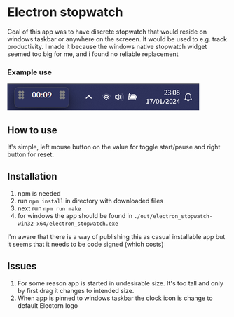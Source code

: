 # Electron stopwatch

Goal of this app was to have discrete stopwatch that would reside on windows taskbar or anywhere on the screeen.
It would be used to e.g. track productivity.
I made it because the windows native stopwatch widget seemed too big for me, and i found no reliable replacement

### Example use
![screenshot](images/screenshot.png)

## How to use
It's simple, left mouse button on the value for toggle start/pause and right button for reset.

## Installation
1. npm is needed
2. run `npm install` in directory with downloaded files
3. next run `npm run make`
4. for windows the app should be found in `./out/electron_stopwatch-win32-x64/electron_stopwatch.exe`

I'm aware that there is a way of publishing this as casual installable app but it seems that it needs to be code signed (which costs)

## Issues
1. For some reason app is started in undesirable size. It's too tall and only by first drag it changes to intended size.
2. When app is pinned to windows taskbar the clock icon is change to default Electorn logo